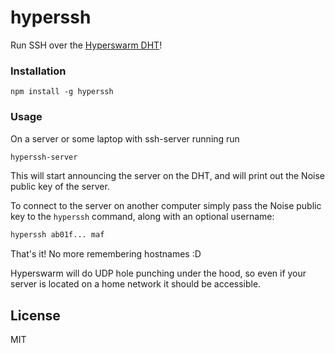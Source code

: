# hyperssh

Run SSH over the [Hyperswarm DHT](https://github.com/hyperswarm/dht)!

### Installation
```
npm install -g hyperssh
```

### Usage

On a server or some laptop with ssh-server running run

```sh
hyperssh-server
```

This will start announcing the server on the DHT, and will print out the Noise public key of the server.

To connect to the server on another computer simply pass the Noise public key to the `hyperssh` command, along with an optional username:

```sh
hyperssh ab01f... maf
```

That's it! No more remembering hostnames :D

Hyperswarm will do UDP hole punching under the hood, so even if your server is located on a home network it should be accessible.

## License

MIT
